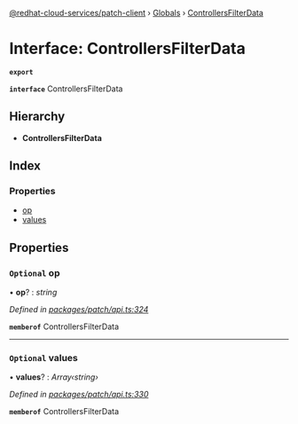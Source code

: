 [@redhat-cloud-services/patch-client](../README.md) › [Globals](../globals.md) › [ControllersFilterData](controllersfilterdata.md)

# Interface: ControllersFilterData

**`export`** 

**`interface`** ControllersFilterData

## Hierarchy

* **ControllersFilterData**

## Index

### Properties

* [op](controllersfilterdata.md#optional-op)
* [values](controllersfilterdata.md#optional-values)

## Properties

### `Optional` op

• **op**? : *string*

*Defined in [packages/patch/api.ts:324](https://github.com/RedHatInsights/javascript-clients/blob/425773b/packages/patch/api.ts#L324)*

**`memberof`** ControllersFilterData

___

### `Optional` values

• **values**? : *Array‹string›*

*Defined in [packages/patch/api.ts:330](https://github.com/RedHatInsights/javascript-clients/blob/425773b/packages/patch/api.ts#L330)*

**`memberof`** ControllersFilterData
